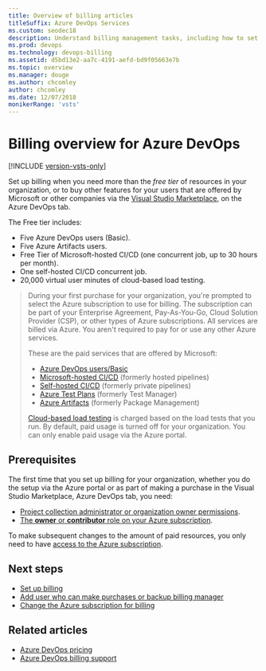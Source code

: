 ```yaml
---
title: Overview of billing articles
titleSuffix: Azure DevOps Services
ms.custom: seodec18
description: Understand billing management tasks, including how to set up billing, make purchases, and change the Azure subscription for billing.
ms.prod: devops
ms.technology: devops-billing
ms.assetid: d5bd13e2-aa7c-4191-aefd-bd9f05663e7b
ms.topic: overview
ms.manager: douge
ms.author: chcomley
author: chcomley
ms.date: 12/07/2018
monikerRange: 'vsts'
---
```


# Billing overview for Azure DevOps

[!INCLUDE [version-vsts-only](../../_shared/version-vsts-only.md)]

Set up billing when you need more than the *free tier* of resources in your organization, or to buy other features for your users that are offered by Microsoft or other companies via the [Visual Studio Marketplace](https://marketplace.visualstudio.com/), on the Azure DevOps tab.

The Free tier includes:

* Five Azure DevOps users (Basic).
* Five Azure Artifacts users.
* Free Tier of Microsoft-hosted CI/CD (one concurrent job, up to 30 hours per month).
* One self-hosted CI/CD concurrent job.
* 20,000 virtual user minutes of cloud-based load testing.

> During your first purchase for your organization, you're prompted to select the Azure subscription to use for billing. The subscription can be part of your Enterprise Agreement, Pay-As-You-Go, Cloud Solution Provider (CSP), or other types of Azure subscriptions. All services are billed via Azure. You aren't required to pay for or use any other Azure services.
> 
> These are the paid services that are offered by Microsoft:
>
> * [Azure DevOps users/Basic](https://marketplace.visualstudio.com/items?itemName=ms.vss-vstsuser)
> * [Microsoft-hosted CI/CD](https://marketplace.visualstudio.com/items?itemName=ms.build-release-hosted-pipelines) (formerly hosted pipelines)
> * [Self-hosted CI/CD](https://marketplace.visualstudio.com/items?itemName=ms.build-release-private-pipelines) (formerly private pipelines)
> * [Azure Test Plans](https://marketplace.visualstudio.com/items?itemName=ms.vss-testmanager-web) (formerly Test Manager)
> * [Azure Artifacts](https://marketplace.visualstudio.com/items?itemName=ms.feed) (formerly Package Management)
>
> [Cloud-based load testing](buy-load-testing-vs.md) is charged based on the load tests that you run. By default, paid usage is turned off for your organization.
> You can only enable paid usage via the Azure portal.

## Prerequisites

The first time that you set up billing for your organization, whether you do the setup via the Azure portal or as part of making a purchase in the Visual Studio Marketplace, Azure DevOps tab, you need:

* [Project collection administrator or organization owner permissions](../accounts/faq-add-delete-users.md#find-owner).
* [The **owner** or **contributor** role on your Azure subscription](add-backup-billing-managers.md).

To make subsequent changes to the amount of paid resources, you only need to have [access to the Azure subscription](add-backup-billing-managers.md).

## Next steps

* [Set up billing](set-up-billing-for-your-organization-vs.md)
* [Add user who can make purchases or backup billing manager](add-backup-billing-managers.md)
* [Change the Azure subscription for billing](change-azure-subscription.md)

## Related articles

* [Azure DevOps pricing](https://azure.microsoft.com/pricing/details/devops/azure-devops-services/)
* [Azure DevOps billing support](https://azure.microsoft.com/support/devops/)